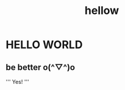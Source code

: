 ﻿---
layout: post
title: hellow
permalink: /hellow-world
categories: hello world
tags: 测试
---

HELLO WORLD
=====================

## be better o(^▽^)o


'''
Yes!
'''

